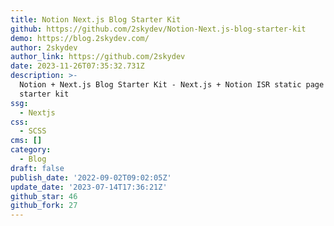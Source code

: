 ```yaml
---
title: Notion Next.js Blog Starter Kit
github: https://github.com/2skydev/Notion-Next.js-blog-starter-kit
demo: https://blog.2skydev.com/
author: 2skydev
author_link: https://github.com/2skydev
date: 2023-11-26T07:35:32.731Z
description: >-
  Notion + Next.js Blog Starter Kit - Next.js + Notion ISR static page blog
  starter kit
ssg:
  - Nextjs
css:
  - SCSS
cms: []
category:
  - Blog
draft: false
publish_date: '2022-09-02T09:02:05Z'
update_date: '2023-07-14T17:36:21Z'
github_star: 46
github_fork: 27
---
```


